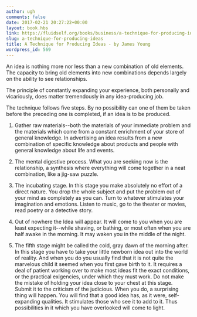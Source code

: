 ```yaml
---
author: ugh
comments: false
date: 2017-02-21 20:27:22+00:00
layout: book.hbs
link: https://fluidself.org/books/business/a-technique-for-producing-ideas/
slug: a-technique-for-producing-ideas
title: A Technique for Producing Ideas - by James Young
wordpress_id: 569
---
```


An idea is nothing more nor less than a new combination of old elements. The capacity to bring old elements into new combinations depends largely on the ability to see relationships.

The principle of constantly expanding your experience, both personally and vicariously, does matter tremendously in any idea-producing job.

The technique follows five steps. By no possibility can one of them be taken before the preceding one is completed, if an idea is to be produced.

1.  Gather raw materials--both the materials of your immediate problem and the materials which come from a constant enrichment of your store of general knowledge. In advertising an idea results from a new combination of specific knowledge about products and people with general knowledge about life and events.

2.  The mental digestive process. What you are seeking now is the relationship, a synthesis where everything will come together in a neat combination, like a jig-saw puzzle.

3.  The incubating stage. In this stage you make absolutely no effort of a direct nature. You drop the whole subject and put the problem out of your mind as completely as you can. Turn to whatever stimulates your imagination and emotions. Listen to music, go to the theater or movies, read poetry or a detective story.

4.  Out of nowhere the Idea will appear. It will come to you when you are least expecting it--while shaving, or bathing, or most often when you are half awake in the morning. It may waken you in the middle of the night.

5.  The fifth stage might be called the cold, gray dawn of the morning after. In this stage you have to take your little newborn idea out into the world of reality. And when you do you usually find that it is not quite the marvelous child it seemed when you first gave birth to it. It requires a deal of patient working over to make most ideas fit the exact conditions, or the practical exigencies, under which they must work. Do not make the mistake of holding your idea close to your chest at this stage. Submit it to the criticism of the judicious. When you do, a surprising thing will happen. You will find that a good idea has, as it were, self-expanding qualities. It stimulates those who see it to add to it. Thus possibilities in it which you have overlooked will come to light.
